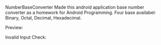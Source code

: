 NumberBaseConverter
Made this android application base number converter as a homework for Android Programming. Four base availabel: Binary, Octal, Decimal, Hexadecimal.

Preview:



Invalid Input Check:

